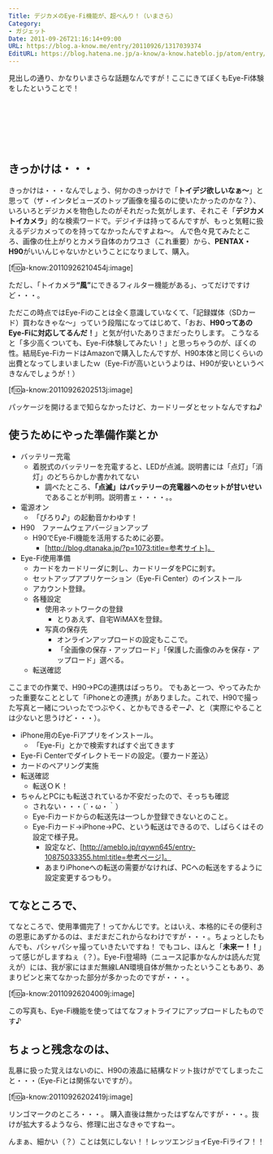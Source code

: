 ```yaml
---
Title: デジカメのEye-Fi機能が、超べんり！（いまさら）
Category:
- ガジェット
Date: 2011-09-26T21:16:14+09:00
URL: https://blog.a-know.me/entry/20110926/1317039374
EditURL: https://blog.hatena.ne.jp/a-know/a-know.hateblo.jp/atom/entry/12921228815727979431
---
```


見出しの通り、かなりいまさらな話題なんですが！ここにきてぼくもEye-Fi体験をしたということで！



<!-- more -->



<script async src="//pagead2.googlesyndication.com/pagead/js/adsbygoogle.js"></script>
<!-- article-top -->
<ins class="adsbygoogle"
     style="display:inline-block;width:728px;height:90px"
     data-ad-client="ca-pub-3463034538369189"
     data-ad-slot="8367620130"></ins>
<script>
(adsbygoogle = window.adsbygoogle || []).push({});
</script>


## きっかけは・・・

きっかけは・・・なんでしょう、何かのきっかけで「<span class="deco" style="font-weight:bold;">トイデジ欲しいなぁ〜</span>」と思って（ザ・インタビューズのトップ画像を撮るのに使いたかったのかな？）、いろいろとデジカメを物色したのがそれだった気がします、それこそ「<span class="deco" style="font-weight:bold;">デジカメ　トイカメラ</span>」的な検索ワードで。デジイチは持ってるんですが、もっと気軽に扱えるデジカメってのを持ってなかったんですよね〜。
んで色々見てみたところ、画像の仕上がりとカメラ自体のカワユさ（これ重要）から、<span class="deco" style="font-weight:bold;">PENTAX・H90</span>がいいんじゃないかということになりまして、購入。



[f:id:a-know:20110926210454j:image]



ただし、「トイカメラ<span class="deco" style="font-weight:bold;">“風”</span>にできるフィルター機能がある」、ってだけですけど・・・。

ただこの時点ではEye-Fiのことは全く意識していなくて、「記録媒体（SDカード）買わなきゃな〜」っていう段階になってはじめて、「おお、<span class="deco" style="font-weight:bold;">H90ってあのEye-Fiに対応してるんだ！</span>」と気が付いたありさまだったりします。
こうなると「多少高くついても、Eye-Fi体験してみたい！」と思っちゃうのが、ぼくの性。結局Eye-FiカードはAmazonで購入したんですが、H90本体と同じくらいの出費となってしまいましたｗ（Eye-Fiが高いというよりは、H90が安いというべきなんでしょうが！）



[f:id:a-know:20110926202513j:image]



パッケージを開けるまで知らなかったけど、カードリーダとセットなんですね♪



## 使うためにやった準備作業とか

- バッテリー充電
    - 着脱式のバッテリーを充電すると、LEDが点滅。説明書には「点灯」「消灯」のどちらかしか書かれてない
        - 調べたところ、<span class="deco" style="font-weight:bold;">「点滅」はバッテリーの充電器へのセットが甘いせい</span>であることが判明。説明書ェ・・・・。。
- 電源オン
    - 「ぴろり♪」の起動音かわゆす！
- H90　ファームウェアバージョンアップ
    - H90でEye-Fi機能を活用するために必要。
        - [http://blog.dtanaka.jp/?p=1073:title=参考サイト]。
- Eye-Fi使用準備
    - カードをカードリーダに刺し、カードリーダをPCに刺す。
    - セットアップアプリケーション（Eye-Fi Center）のインストール
    - アカウント登録。
    - 各種設定
        - 使用ネットワークの登録
            - とりあえず、自宅WiMAXを登録。
        - 写真の保存先
            - オンラインアップロードの設定もここで。
            - 「全画像の保存・アップロード」「保護した画像のみを保存・アップロード」選べる。
    - 転送確認



ここまでの作業で、H90→PCの連携はばっちり。
でもあと一つ、やってみたかった重要なこととして「iPhoneとの連携」がありました。これで、H90で撮った写真と一緒についったでつぶやく、とかもできるぞー♪、と（実際にやることは少ないと思うけど・・・）。



- iPhone用のEye-Fiアプリをインストール。
    - 「Eye-Fi」とかで検索すればすぐ出てきます
- Eye-Fi Centerでダイレクトモードの設定。（要カード差込）
- カードのペアリング実施
- 転送確認
    - 転送ＯＫ！
- ちゃんとPCにも転送されているか不安だったので、そっちも確認
    - されない・・・（´・ω・｀）
    - Eye-Fiカードからの転送先は一つしか登録できないとのこと。
    - Eye-Fiカード→iPhone→PC、という転送はできるので、しばらくはその設定で様子見。
        - 設定など、[http://ameblo.jp/rqywn645/entry-10875033355.html:title=参考ページ]。
        - あまりiPhoneへの転送の需要がなければ、PCへの転送をするように設定変更するつもり。



## てなところで、

てなところで、使用準備完了！ってかんじです。とはいえ、本格的にその便利さの恩恵にあずかるのは、まだまだこれからなわけですが・・・。ちょっとしたもんでも、パシャパシャ撮っていきたいですね！
でもコレ、ほんと「<span class="deco" style="font-weight:bold;">未来ー！！</span>」って感じがしますねぇ（？）。Eye-Fi登場時（ニュース記事かなんかは読んだ覚えが）には、我が家にはまだ無線LAN環境自体が無かったということもあり、あまりピンと来てなかった部分が多かったのですが・・・。



[f:id:a-know:20110926204009j:image]



この写真も、Eye-Fi機能を使ってはてなフォトライフにアップロードしたものです♪



## ちょっと残念なのは、

乱暴に扱った覚えはないのに、H90の液晶に結構なドット抜けがでてしまったこと・・・（Eye-Fiとは関係ないですが）。



[f:id:a-know:20110926202419j:image]


リンゴマークのところ・・・。
購入直後は無かったはずなんですが・・・。抜けが拡大するようなら、修理に出さなきゃですねー。



んまぁ、細かい（？）ことは気にしない！！レッツエンジョイEye-Fiライフ！！

<script async src="//pagead2.googlesyndication.com/pagead/js/adsbygoogle.js"></script>
<!-- article-bottom2 -->
<ins class="adsbygoogle"
     style="display:inline-block;width:300px;height:250px"
     data-ad-client="ca-pub-3463034538369189"
     data-ad-slot="5274552934"></ins>
<script>
(adsbygoogle = window.adsbygoogle || []).push({});
</script>


<script src="https://moshi-moshi.moshimo.works/moshimoshi/a_know_blog/20110926-1317039374?title=%E3%83%87%E3%82%B8%E3%82%AB%E3%83%A1%E3%81%AEEye-Fi%E6%A9%9F%E8%83%BD%E3%81%8C%E3%80%81%E8%B6%85%E3%81%B9%E3%82%93%E3%82%8A%EF%BC%81%EF%BC%88%E3%81%84%E3%81%BE%E3%81%95%E3%82%89%EF%BC%89"></script>

